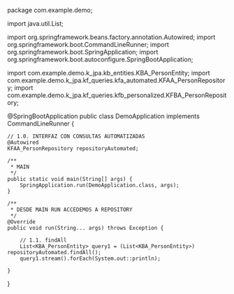 package com.example.demo;

import java.util.List;

import org.springframework.beans.factory.annotation.Autowired;
import org.springframework.boot.CommandLineRunner;
import org.springframework.boot.SpringApplication;
import org.springframework.boot.autoconfigure.SpringBootApplication;

import com.example.demo.k_jpa.kb_entities.KBA_PersonEntity;
import com.example.demo.k_jpa.kf_queries.kfa_automated.KFAA_PersonRepository;
import com.example.demo.k_jpa.kf_queries.kfb_personalized.KFBA_PersonRepository;

@SpringBootApplication
public class DemoApplication implements CommandLineRunner {

	// 1.0. INTERFAZ CON CONSULTAS AUTOMATIZADAS
	@Autowired
	KFAA_PersonRepository repositoryAutomated;

	/**
	 * MAIN
	 */
	public static void main(String[] args) {
		SpringApplication.run(DemoApplication.class, args);
	}

	/**
	 * DESDE MAIN RUN ACCEDEMOS A REPOSITORY
	 */
	@Override
	public void run(String... args) throws Exception {

		// 1.1. findAll
		List<KBA_PersonEntity> query1 = (List<KBA_PersonEntity>) repositoryAutomated.findAll();
		query1.stream().forEach(System.out::println);

	}

}
